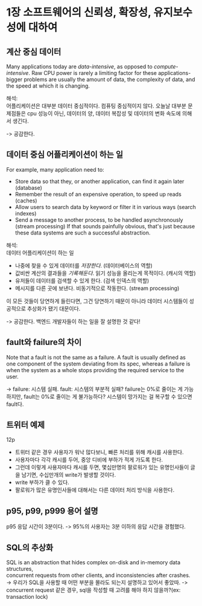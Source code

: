 # 1장 소프트웨어의 신뢰성, 확장성, 유지보수성에 대하여

## 계산 중심 데이터
Many applications today are *data-intensive*, as opposed to *compute-intensive*.
Raw CPU power is rarely a limiting factor for these applications-bigger problems are usually
the amount of data, the complexity of data, and the speed at which it is changing.

해석:  
어플리케이션은 대부분 데이터 중심적이다. 컴퓨팅 중심적이지 않다.
오늘날 대부분 문제점들은 cpu 성능이 아닌, 데이터의 양, 데이터 복잡성 및 데이터의 변화 속도에 의해서 생긴다.

-> 공감한다.

## 데이터 중심 어플리케이션이 하는 일
For example, many application need to:
- Store data so that they, or another application, can find it again later (database)
- Remember the result of an expensive operation, to speed up reads (caches)
- Allow users to search data by keyword or filter it in various ways (search indexes)
- Send a message to another process, to be handled asynchronously (stream processing)
If that sounds painfully obvious, that's just because these data systems are such a successful abstraction.

해석:  
데이터 어플리케이션이 하는 일
- 나중에 찾을 수 있게 데이터를 *저장한다*. (데이터베이스의 역할)
- 값비싼 계산의 결과들을 *기록해둔다*. 읽기 성능을 올리는게 목적이다. (캐시의 역할)
- 유저들이 데이터를 검색할 수 있게 한다. (검색 인덱스의 역할)
- 메시지를 다른 곳에 보낸다. 비동기적으로 작동한다. (stream processing)  

  
이 모든 것들이 당연하게 들린다면, 그건 당연하기 때문이 아니라 데이터 시스템들이 성공적으로 추상화가 됐기 대문이다.

-> 공감한다. 백엔드 개발자들이 하는 일을 잘 설명한 것 같다!

## fault와 failure의 차이
Note that a fault is not the same as a failure. A fault is usually defined as one component of the system deviating
from its spec, whereas a failure is when the system as a whole stops providing the required service to the user.

-> failure: 시스템 실패.
fault: 시스템의 부분적 실패?
failure는 0%로 줄이는 게 가능하지만, fault는 0%로 줄이는 게 불가능하다?
시스템이 망가지는 걸 복구할 수 있으면 fault다.

## 트위터 예제
12p
- 트위터 같은 경우 사용자가 워낙 많다보니, 빠른 처리를 위해 캐시를 사용한다.
- 사용자마다 각각 캐시를 두어, 중앙 디비에 부하가 적게 가도록 한다.
- 그런데 이렇게 사용자마다 캐시를 두면, 몇십만명의 팔로워가 있는 유명인사들이 글을 남기면, 수십만개의 write가 발생할 것이다.
- write 부하가 클 수 있다.
- 팔로워가 많은 유명인사들에 대해서는 다른 데이터 처리 방식을 사용한다.


## p95, p99, p999 용어 설명
p95 응답 시간이 3분이다.
-> 95%의 사용자는 3분 이하의 응답 시간을 경험했다.


## SQL의 추상화
SQL is an abstraction that hides complex on-disk and in-memory data structures,  
concurrent requests from other clients, and inconsistencies after crashes.  
-> 우리가 SQL을 사용할 때 어떤 부분을 몰라도 되는지 설명하고 있어서 좋았따.
-> concurrent request 같은 경우, sql을 작성할 때 고려를 해야 하지 않을까?(ex: transaction lock)




